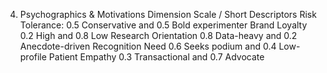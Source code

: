 4. Psychographics & Motivations
Dimension	Scale / Short Descriptors
Risk Tolerance:	0.5 Conservative and 0.5 Bold experimenter
Brand Loyalty	0.2 High and 0.8 Low
Research Orientation	0.8 Data-heavy and 0.2 Anecdote-driven
Recognition Need	0.6 Seeks podium and 0.4 Low-profile
Patient Empathy	0.3 Transactional and 0.7 Advocate
